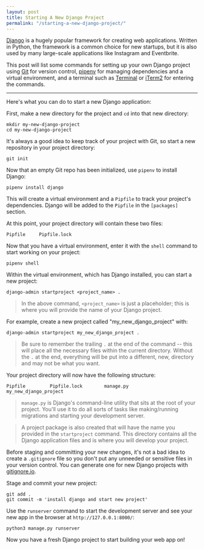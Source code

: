 ```yaml
---
layout: post
title: Starting A New Django Project
permalink: "/starting-a-new-django-project/"
---
```

[Django](https://www.djangoproject.com/) is a hugely popular framework for creating web applications. Written in Python, the framework is a common choice for new startups, but it is also used by many large-scale applications like Instagram and Eventbrite.  

This post will list some commands for setting up your own Django project using [Git](https://git-scm.com/) for version control, [pipenv](https://pipenv-fork.readthedocs.io/en/latest/) for managing dependencies and a virtual environment, and a terminal such as [Terminal](https://support.apple.com/guide/terminal/welcome/mac) or [iTerm2](https://www.iterm2.com/) for entering the commands.  

---

Here's what you can do to start a new Django application:  

First, make a new directory for the project and ```cd``` into that new directory:
```
mkdir my-new-django-project
cd my-new-django-project
```

It's always a good idea to keep track of your project with Git, so start a new repository in your project directory:
```
git init
```

Now that an empty Git repo has been initialized, use ```pipenv``` to install Django:
```
pipenv install django
```
This will create a virtual environment and a ```Pipfile``` to track your project's dependencies. Django will be added to the ```Pipfile``` in the ```[packages]``` section.

At this point, your project directory will contain these two files:
```
Pipfile		Pipfile.lock
```


Now that you have a virtual environment, enter it with the ```shell``` command to start working on your project:
```
pipenv shell
```

Within the virtual environment, which has Django installed, you can start a new project:
```
django-admin startproject <project_name> .
```
> In the above command, ```<project_name>``` is just a placeholder; this is where you will provide the name of your Django project.  

For example, create a new project called "my_new_django_project" with:
```
django-admin startproject my_new_django_project .
```

> Be sure to remember the trailing ```.``` at the end of the command -- this will place all the necessary files within the current directory. Without the ```.``` at the end, everything will be put into a different, new, directory and may not be what you want.

Your project directory will now have the following structure:
```
Pipfile			Pipfile.lock		manage.py		my_new_django_project
```

> ```manage.py``` is Django's command-line utility that sits at the root of your project. You'll use it to do all sorts of tasks like making/running migrations and starting your development server.  

> A project package is also created that will have the name you provided in the ```startproject``` command. This directory contains all the Django application files and is where you will develop your project.

Before staging and committing your new changes, it's not a bad idea to create a ```.gitignore``` file so you don't put any unneeded or sensitive files in your version control. You can generate one for new Django projects with [gitignore.io](https://gitignore.io/api/django).

Stage and commit your new project:
```
git add .
git commit -m 'install django and start new project'
```

Use the ```runserver``` command to start the development server and see your new app in the browser at ```http://127.0.0.1:8000/```:
```
python3 manage.py runserver
```

Now you have a fresh Django project to start building your web app on! 